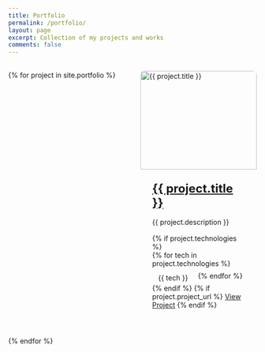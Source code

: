 ```yaml
---
title: Portfolio
permalink: /portfolio/
layout: page
excerpt: Collection of my projects and works
comments: false
---
```


<style>
.portfolio-grid {
  display: grid;
  grid-template-columns: repeat(1, 1fr);
  gap: 2rem;
  padding: 1rem 0;
}

@media (min-width: 768px) {
  .portfolio-grid {
    grid-template-columns: repeat(2, 1fr);
  }
}

.portfolio-item {
  border: 1px solid var(--light);
  border-radius: 8px;
  overflow: hidden;
  transition: transform 0.3s ease;
}

.portfolio-item:hover {
  transform: translateY(-5px);
}

.portfolio-image {
  width: 100%;
  height: 200px;
  overflow: hidden;
}

.portfolio-image img {
  width: 100%;
  height: 100%;
  object-fit: cover;
  border-radius: 8px 8px 0 0;
}

.portfolio-content {
  padding: 1.5rem;
}

.portfolio-content h2 {
  margin: 0 0 1rem 0;
  font-size: 1.5rem;
}

.portfolio-content p {
  margin: 0 0 1rem 0;
  color: var(--text-secondary);
}

.technologies {
  display: flex;
  flex-wrap: wrap;
  gap: 0.5rem;
}

.tech-tag {
  background: var(--light);
  color: var(--text-primary);
  padding: 0.25rem 0.75rem;
  border-radius: 15px;
  font-size: 0.875rem;
}
</style>

<div class="portfolio-grid">
  {% for project in site.portfolio %}
  <article class="portfolio-item">
    <div class="portfolio-image">
      <img src="{{ project.image }}" alt="{{ project.title }}">
    </div>
    <div class="portfolio-content">
      <h2><a href="{{ project.url }}">{{ project.title }}</a></h2>
      <p>{{ project.description }}</p>
      {% if project.technologies %}
      <div class="technologies">
        {% for tech in project.technologies %}
          <span class="tech-tag">{{ tech }}</span>
        {% endfor %}
      </div>
      {% endif %}
      {% if project.project_url %}
      <a href="{{ project.project_url }}" class="project-link" target="_blank">View Project</a>
      {% endif %}
    </div>
  </article>
  {% endfor %}
</div>
